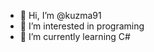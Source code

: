 - 👋 Hi, I’m @kuzma91
- 👀 I’m interested in programing
- 🌱 I’m currently learning C#


<!---
kuzma91/kuzma91 is a ✨ special ✨ repository because its `README.md` (this file) appears on your GitHub profile.
You can click the Preview link to take a look at your changes.
--->
